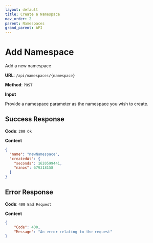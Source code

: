 ```yaml
---
layout: default
title: Create a Namespace
nav_order: 2
parent: Namespaces
grand_parent: API
---
```


# Add Namespace

Add a new namespace

**URL**: `/api/namespaces/{namespace}`

**Method**: `POST`

**Input**

Provide a namespace parameter as the namespace you wish to create.

## Success Response
**Code**: `200 Ok`

**Content**

```json
{
  "name": "newNamespace",
  "createdAt": {
    "seconds": 1620599441,
    "nanos": 679318158
  }
}
```

## Error Response

**Code**: `400 Bad Request`

**Content**

```json
{
    "Code": 400,
    "Message": "An error relating to the request"
}
```